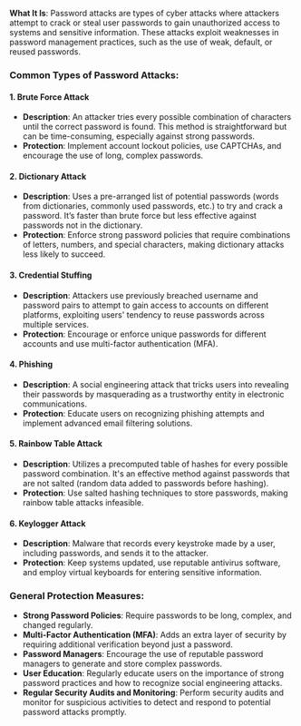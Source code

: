 **What It Is**: Password attacks are types of cyber attacks where attackers attempt to crack or steal user passwords to gain unauthorized access to systems and sensitive information. These attacks exploit weaknesses in password management practices, such as the use of weak, default, or reused passwords.

### Common Types of Password Attacks:

#### 1. Brute Force Attack

- **Description**: An attacker tries every possible combination of characters until the correct password is found. This method is straightforward but can be time-consuming, especially against strong passwords.
- **Protection**: Implement account lockout policies, use CAPTCHAs, and encourage the use of long, complex passwords.

#### 2. Dictionary Attack

- **Description**: Uses a pre-arranged list of potential passwords (words from dictionaries, commonly used passwords, etc.) to try and crack a password. It’s faster than brute force but less effective against passwords not in the dictionary.
- **Protection**: Enforce strong password policies that require combinations of letters, numbers, and special characters, making dictionary attacks less likely to succeed.

#### 3. Credential Stuffing

- **Description**: Attackers use previously breached username and password pairs to attempt to gain access to accounts on different platforms, exploiting users' tendency to reuse passwords across multiple services.
- **Protection**: Encourage or enforce unique passwords for different accounts and use multi-factor authentication (MFA).

#### 4. Phishing

- **Description**: A social engineering attack that tricks users into revealing their passwords by masquerading as a trustworthy entity in electronic communications.
- **Protection**: Educate users on recognizing phishing attempts and implement advanced email filtering solutions.

#### 5. Rainbow Table Attack

- **Description**: Utilizes a precomputed table of hashes for every possible password combination. It's an effective method against passwords that are not salted (random data added to passwords before hashing).
- **Protection**: Use salted hashing techniques to store passwords, making rainbow table attacks infeasible.

#### 6. Keylogger Attack

- **Description**: Malware that records every keystroke made by a user, including passwords, and sends it to the attacker.
- **Protection**: Keep systems updated, use reputable antivirus software, and employ virtual keyboards for entering sensitive information.

### General Protection Measures:

- **Strong Password Policies**: Require passwords to be long, complex, and changed regularly.
- **Multi-Factor Authentication (MFA)**: Adds an extra layer of security by requiring additional verification beyond just a password.
- **Password Managers**: Encourage the use of reputable password managers to generate and store complex passwords.
- **User Education**: Regularly educate users on the importance of strong password practices and how to recognize social engineering attacks.
- **Regular Security Audits and Monitoring**: Perform security audits and monitor for suspicious activities to detect and respond to potential password attacks promptly.
